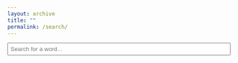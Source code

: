 ```yaml
---
layout: archive
title: ""
permalink: /search/
---
```


<script>
    let pagesToSearch = [
        { name: "Adjektiver", url: "/dansk/ord_og_gram/adj/" },
        { name: "Verber", url: "/dansk/ord_og_gram/verb/" },
        { name: "Substantiver", url: "/dansk/ord_og_gram/sub/" }
    ];

    let pageContents = {};

    async function loadPages() {
        for (let page of pagesToSearch) {
            try {
                let response = await fetch(page.url);
                let text = await response.text();
                let parser = new DOMParser();
                let doc = parser.parseFromString(text, "text/html");

                // Extract table headers and rows
                let table = doc.querySelector("table");
                let headers = table ? table.querySelector("tr").outerHTML : null; // Ensure full row HTML
                let rows = table ? Array.from(table.querySelectorAll("tr")).slice(1) : [];

                if (headers && rows.length > 0) {
                    let rowData = rows.map(row => row.outerHTML); // Store full row HTML
                    pageContents[page.name] = { headers, rows: rowData };
                }
            } catch (error) {
                console.error(`Failed to load ${page.url}:`, error);
            }
        }
    }

    function highlightMatch(text, searchTerm) {
        let regex = new RegExp(`(${searchTerm})`, "gi");
        return text.replace(regex, `<span class="highlight">$1</span>`);
    }

    function searchPages() {
        let input = document.getElementById("searchInput").value.toLowerCase();
        let resultsContainer = document.getElementById("results");
        resultsContainer.innerHTML = "";

        if (!input) return;

        for (let page in pageContents) {
            let { headers, rows } = pageContents[page];

            let matchingRows = rows.filter(rowHTML => rowHTML.toLowerCase().includes(input));

            if (matchingRows.length > 0) {
                let section = document.createElement("div");
                let table = document.createElement("table");
                table.style.width = "100%";
                table.border = "1";
                table.cellSpacing = "5";

                // Add table headers first
                table.innerHTML = headers;

                // Process rows to highlight only text-based content while keeping structure intact
                matchingRows.forEach(rowHTML => {
                    let tempDiv = document.createElement("div");
                    tempDiv.innerHTML = rowHTML;

                    let row = tempDiv.querySelector("tr");
                    let cells = row.querySelectorAll("td, th");

                    cells.forEach(cell => {
                        if (!cell.innerHTML.includes("<audio>") && !cell.innerHTML.includes("onclick")) {
                            cell.innerHTML = highlightMatch(cell.innerHTML, input);
                        }
                    });

                    table.appendChild(row); // Append row properly inside table
                });

                section.innerHTML = `<h3>${page}</h3>`;
                section.appendChild(table);
                resultsContainer.appendChild(section);
            }
        }
    }

    function playSound(soundId) {
        let audioElement = document.getElementById(soundId);
        if (audioElement) {
            audioElement.play();
        }
    }

    document.addEventListener("DOMContentLoaded", loadPages);
</script>

<style>
    input {
        margin-bottom: 10px;
        padding: 5px;
        width: 100%;
    }
    h3 {
        margin-top: 20px;
        color: #0077cc;
    }
    table {
        width: 100%;
        border-collapse: collapse;
    }
    tr:nth-child(even) {
        background-color: #f2f2f2;
    }
    tr:nth-child(odd) {
        background-color: #ffffff;
    }
    th, td {
        border: 1px solid #ddd;
        padding: 8px;
        text-align: left;
    }
    .highlight {
        background-color: yellow;
        font-weight: bold;
    }
    span[onclick] {
        cursor: pointer;
        text-decoration: underline;
        color: blue;
    }
</style>

<input type="text" id="searchInput" placeholder="Search for a word..." onkeyup="searchPages()">
<div id="results"></div>